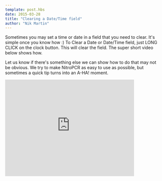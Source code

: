 ```yaml
---
template: post.hbs
date: 2015-03-28
title: "Clearing a Date/Time field"
author: "Nik Martin"
---
```


Sometimes you may set a time or date in a field that you need to clear. It's simple once you know how :) To Clear a Date or Date/Time field, just LONG CLICK on the clock button. This will clear the field. The super short video below shows how.

Let us know if there's something else we can show how to do that may not be obvious. We try to make NitroPCR as easy to use as possible, but sometimes a quick tip turns into an A-HA! moment.

<iframe width="420" height="315" src="https://www.youtube.com/embed/CxrDPPiIP3U" frameborder="0" allowfullscreen></iframe>
